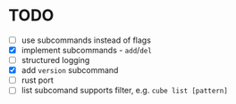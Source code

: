 # TODO

- [ ] use subcommands instead of flags
- [x] implement subcommands - `add`/`del`
- [ ] structured logging
- [x] add `version` subcommand
- [ ] rust port
- [ ] list subcomand supports filter, e.g. `cube list [pattern]`
